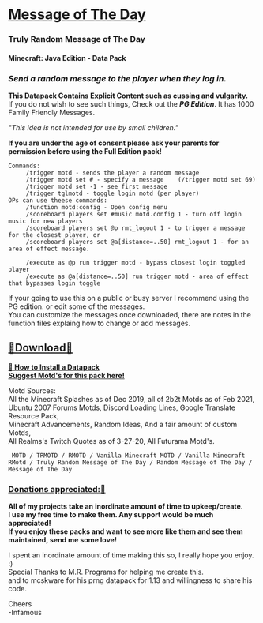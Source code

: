 # [Message of The Day]()    
### Truly Random Message of The Day
#### Minecraft: Java Edition - Data Pack

### *Send a random message to the player when they log in.*  
     
__This Datapack Contains Explicit Content such as cussing and vulgarity.__    
If you do not wish to see such things, Check out the ___PG Edition___.  It has 1000 Family Friendly Messages.  

*"This idea is not intended for use by small children."*

__If you are under the age of consent please ask your parents for permission before using the Full Edition pack!__    
~~~
Commands:   
     /trigger motd - sends the player a random message   
     /trigger motd set # - specify a message    (/trigger motd set 69)
     /trigger motd set -1 - see first message    
     /trigger tglmotd - toggle login motd (per player)   
OPs can use theese commands:  
     /function motd:config - Open config menu
     /scoreboard players set #music motd.config 1 - turn off login music for new players
     /scoreboard players set @p rmt_logout 1 - to trigger a message for the closest player, or 
     /scoreboard players set @a[distance=..50] rmt_logout 1 - for an area of effect message.  
     
     /execute as @p run trigger motd - bypass closest login toggled player
     /execute as @a[distance=..50] run trigger motd - area of effect that bypasses login toggle
~~~
If your going to use this on a public or busy server I recommend using the PG edition. or edit some of the messages.   
You can customize the messages once downloaded, there are notes in the function files explaing how to change or add messages. 

## [🔗Download🔗](https://github.com/InfamousMusicify/MOTD/archive/refs/heads/master.zip)

__[🔗 How to Install a Datapack](https://www.planetminecraft.com/blog/how-to-download-and-install-minecraft-data-packs/)   
[Suggest Motd's for this pack here!](https://www.reddit.com/user/InfamousMusicify/comments/pznw9e/trmotd_suggestions/)__

Motd Sources:   
     All the Minecraft Splashes as of Dec 2019, all of 2b2t Motds as of Feb 2021,   
     Ubuntu 2007 Forums Motds, Discord Loading Lines, Google Translate Resource Pack,  
     Minecraft Advancements, Random Ideas, And a fair amount of custom Motds,   
     All Realms's Twitch Quotes as of 3-27-20, All Futurama Motd's.  

     MOTD / TRMOTD / RMOTD / Vanilla Minecraft MOTD / Vanilla Minecraft RMotd / Truly Random Message of The Day / Random Message of The Day / Message of The Day
### [Donations appreciated:🔗](https://www.patreon.com/InfamousMusicify)   
__All of my projects take an inordinate amount of time to upkeep/create.  
I use my free time to make them. Any support would be much appreciated!  
If you enjoy these packs and want to see more like them and see them maintained, send me some love!__    

I spent an inordinate amount of time making this so, I really hope you enjoy. :)   
Special Thanks to M.R. Programs for helping me create this.  
and to mcskware for his prng datapack for 1.13 and willingness to share his code.  

Cheers   
-Infamous   
